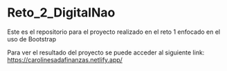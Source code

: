 # Reto_2_DigitalNao
Este es el repositorio para el proyecto realizado en el reto 1 enfocado en el uso de Bootstrap

Para ver el resultado del proyecto se puede acceder al siguiente link:
https://carolinesadafinanzas.netlify.app/
